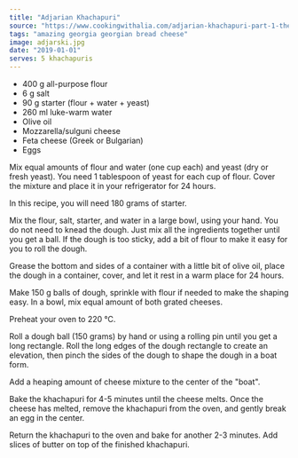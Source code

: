 ```yaml
---
title: "Adjarian Khachapuri"
source: "https://www.cookingwithalia.com/adjarian-khachapuri-part-1-the-dough/"
tags: "amazing georgia georgian bread cheese"
image: adjarski.jpg
date: "2019-01-01"
serves: 5 khachapuris
---
```


* 400 g all-purpose flour
* 6 g salt
* 90 g starter (flour + water + yeast)
* 260 ml luke-warm water
* Olive oil
* Mozzarella/sulguni cheese
* Feta cheese (Greek or Bulgarian)
* Eggs

Mix equal amounts of flour and water (one cup each) and yeast (dry or fresh yeast). You need 1 tablespoon of yeast for each cup of flour. Cover the mixture and place it in your refrigerator for 24 hours.

In this recipe, you will need 180 grams of starter.

Mix the flour, salt, starter, and water in a large bowl, using your hand. You do not need to knead the dough. Just mix all the ingredients together until you get a ball. If the dough is too sticky, add a bit of flour to make it easy for you to roll the dough.

Grease the bottom and sides of a container with a little bit of olive oil, place the dough in a container, cover, and let it rest in a warm place for 24 hours.

Make 150 g balls of dough, sprinkle with flour if needed to make the shaping easy. In a bowl, mix equal amount of both grated cheeses.

Preheat your oven to 220 °C.

Roll a dough ball (150 grams) by hand or using a rolling pin until you get a long rectangle. Roll the long edges of the dough rectangle to create an elevation, then pinch the sides of the dough to shape the dough in a boat form.

Add a heaping amount of cheese mixture to the center of the "boat".

Bake the khachapuri for 4-5 minutes until the cheese melts. Once the cheese has melted, remove the khachapuri from the oven, and gently break an egg in the center.

Return the khachapuri to the oven and bake for another 2-3 minutes. Add slices of butter on top of the finished khachapuri.
